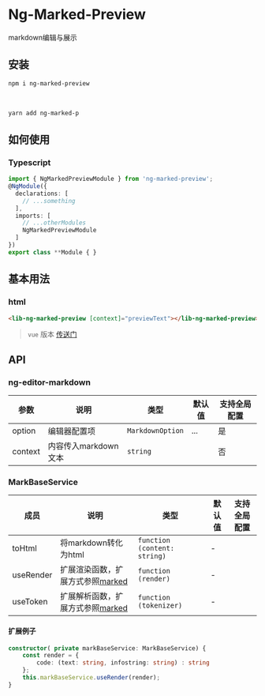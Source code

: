 # Ng-Marked-Preview

markdown编辑与展示

## 安装

```bash
npm i ng-marked-preview 
```

<br/>

```bash
yarn add ng-marked-p
```
## 如何使用

### Typescript

```typescript
import { NgMarkedPreviewModule } from 'ng-marked-preview';
@NgModule({
  declarations: [
    // ...something
  ],
  imports: [
    // ...otherModules
    NgMarkedPreviewModule
  ]
})
export class **Module { }
```

## 基本用法

### html

```html
<lib-ng-marked-preview [context]="previewText"></lib-ng-marked-preview>
```

> `vue` 版本 [传送门](https://imzbf.github.io/md-editor-v3/)


## API

### ng-editor-markdown

|参数|说明|类型|默认值|支持全局配置|
|-|-|-|-|-|
|option|编辑器配置项|`MarkdownOption`| ... | 是|
|context|内容传入markdown文本|`string`|| 否|

### MarkBaseService

|成员|说明|类型|默认值|支持全局配置|
|-|-|-|-|-|
|toHtml|将markdown转化为html|`function (content: string)`|-||
|useRender|扩展渲染函数，扩展方式参照[marked](https://marked.js.org/using_pro#renderer)|`function (render)`|-||
|useToken|扩展解析函数，扩展方式参照[marked](https://marked.js.org/using_pro#tokenizer)|`function (tokenizer)`|-||

#### 扩展例子

```typescript
constructor( private markBaseService: MarkBaseService) {
    const render = {
        code: (text: string, infostring: string) : string
    };
    this.markBaseService.useRender(render);
}
```